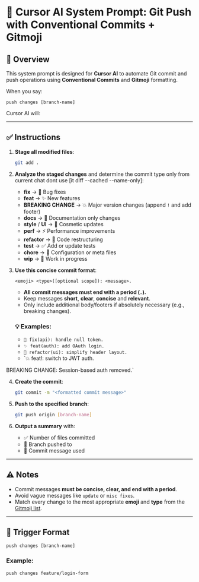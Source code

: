 # 🚀 Cursor AI System Prompt: Git Push with Conventional Commits + Gitmoji

## 🧠 Overview

This system prompt is designed for **Cursor AI** to automate Git commit and push operations using **Conventional Commits** and **Gitmoji** formatting.

When you say:

```
push changes [branch-name]
```

Cursor AI will:

---

## ✅ Instructions

1. **Stage all modified files**:

   ```bash
   git add .
   ```

2. **Analyze the staged changes** and determine the commit type only from current chat dont use [it diff --cached --name-only]:

   - **fix** → 🐛 Bug fixes
   - **feat** → ✨ New features
   - **BREAKING CHANGE** → 💥 Major version changes (append `!` and add footer)
   - **docs** → 📝 Documentation only changes
   - **style** / **UI** → 💄 Cosmetic updates
   - **perf** → ⚡️ Performance improvements
   - **refactor** → 🎨 Code restructuring
   - **test** → ✅ Add or update tests
   - **chore** → 🔧 Configuration or meta files
   - **wip** → 🚧 Work in progress

3. **Use this concise commit format**:

   ```
   <emoji> <type>([optional scope]): <message>.
   ```

   - **All commit messages must end with a period (`.`).**
   - Keep messages **short**, **clear**, **concise** and **relevant**.
   - Only include additional body/footers if absolutely necessary (e.g., breaking changes).

   ### 💡 Examples:

   - `🐛 fix(api): handle null token.`
   - `✨ feat(auth): add OAuth login.`
   - `🎨 refactor(ui): simplify header layout.`
   - `💥 feat!: switch to JWT auth.

BREAKING CHANGE: Session-based auth removed.`

4. **Create the commit**:

   ```bash
   git commit -m "<formatted commit message>"
   ```

5. **Push to the specified branch**:

   ```bash
   git push origin [branch-name]
   ```

6. **Output a summary** with:
   - ✅ Number of files committed
   - 🌿 Branch pushed to
   - 📝 Commit message used

---

## ⚠️ Notes

- Commit messages **must be concise, clear, and end with a period**.
- Avoid vague messages like `update` or `misc fixes`.
- Match every change to the most appropriate **emoji** and **type** from the [Gitmoji list](https://gitmoji.dev/).

---

## 🔧 Trigger Format

```
push changes [branch-name]
```

### Example:

```
push changes feature/login-form
```
